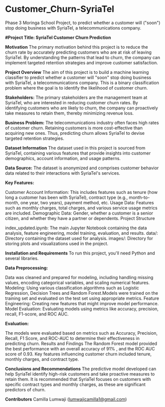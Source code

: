 # Customer_Churn-SyriaTel
Phase 3 Moringa School Project, to predict whether a customer will ("soon") stop doing business with SyriaTel, a telecommunications company. 

**#Project Title: SyriaTel Customer Churn Prediction**

**Motivation**
The primary motivation behind this project is to reduce the churn rate by accurately predicting customers who are at risk of leaving SyriaTel. By understanding the patterns that lead to churn, the company can implement targeted retention strategies and improve customer satisfaction.


**Project Overview**
The aim of this project is to build a machine learning classifier to predict whether a customer will "soon" stop doing business with SyriaTel, a telecommunications company. This is a binary classification problem where the goal is to identify the likelihood of customer churn.

**Stakeholders:** The primary stakeholders are the management team at SyriaTel, who are interested in reducing customer churn rates. By identifying customers who are likely to churn, the company can proactively take measures to retain them, thereby minimizing revenue loss.

**Business Problem:** The telecommunications industry often faces high rates of customer churn. Retaining customers is more cost-effective than acquiring new ones. Thus, predicting churn allows SyriaTel to devise targeted retention strategies.

**Dataset Information**
The dataset used in this project is sourced from SyriaTel, containing various features that provide insights into customer demographics, account information, and usage patterns.

**Data Source:** The dataset is anonymized and comprises customer behavior data related to their interactions with SyriaTel's services.

**Key Features:**

Customer Account Information: This includes features such as tenure (how long a customer has been with SyriaTel), contract type (e.g., month-to-month, one year, two years), payment method, etc.
Usage Data: Features such as monthly charges, total charges, and various service usage metrics are included.
Demographic Data: Gender, whether a customer is a senior citizen, and whether they have a partner or dependents.
Project Structure

index_updated.ipynb: The main Jupyter Notebook containing the data analysis, feature engineering, model training, evaluation, and results.
data/: Directory containing the dataset used for analysis.
images/: Directory for storing plots and visualizations used in the project.

**Installation and Requirements**
To run this project, you'll need Python and several libraries.

**Data Preprocessing:**

Data was cleaned and prepared for modeling, including handling missing values, encoding categorical variables, and scaling numerical features.
Modeling: Using various classification algorithms such as Logistic Regression, Decision Trees and Random Forest.Models were trained on the training set and evaluated on the test set using appropriate metrics.
Feature Engineering: Creating new features that might improve model performance.
Model Evaluation: Evaluating models using metrics like accuracy, precision, recall, F1-score, and ROC AUC.


**Evaluation:**

The models were evaluated based on metrics such as Accuracy, Precision, Recall, F1 Score, and ROC-AUC to determine their effectiveness in predicting churn.
Results and Findings
The Random Forest model provided the best performance with an overall accuracy of 91% , and the ROC AUC score of 0.93.
Key features influencing customer churn included tenure, monthly charges, and contract type.

**Conclusions and Recommendations**
The predictive model developed can help SyriaTel identify high-risk customers and take proactive measures to retain them. It is recommended that SyriaTel focuses on customers with specific contract types and monthly charges, as these are significant predictors of churn.

**Contributors**
Camilla Lumwaji (lumwajicamilla1@gmail.com)
